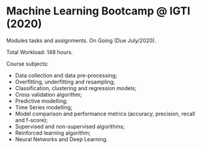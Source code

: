 # Machine Learning Bootcamp @ IGTI (2020)
Modules tasks and assignments. On Going (Due July/2020).

Total Workload: 148 hours.


Course subjects:
- Data collection and data pre-processing;
- Overfitting, underfitting and resampling;
- Classification, clustering and regression models;
- Cross validation algorithm;
- Predictive modelling; 
- Time Series modelling;
- Model comparison and performance metrics (accuracy, precision, recall and f-score); 
- Supervised and non-supervised algorithms;
- Reinforced learning algorithm;
- Neural Networks and Deep Learning.
